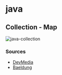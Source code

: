 # java
## Collection - Map

![java-collection](https://arquivo.devmedia.com.br/REVISTAS/easyjava/imagens/1/4/image002.jpg)


### Sources

<ul>
  <li>
     <a href="https://www.devmedia.com.br/conhecendo-a-interface-map-do-java/37463"> DevMedia</a>
  </li>
 <li>
     <a href="https://www.baeldung.com/java-map-key-from-value"> Baeldung</a>
  </li>
</ul>
